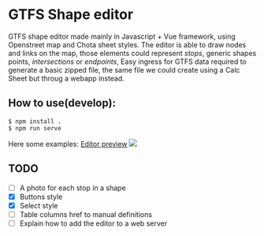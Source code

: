 # GTFS Shape editor
GTFS shape editor made mainly in Javascript + Vue framework, using Openstreet map and Chota sheet styles.
The editor is able to draw nodes and links on the map, those elements could represent *stops*, generic shapes points, *intersections* or *endpoints*,
Easy ingress for GTFS data required to generate a basic zipped file, the same file we could create using a Calc Sheet but throug a webapp instead.

## How to use(develop):

    $ npm install .
    $ npm run serve

Here some examples:
[Editor preview](https://jeancahu.github.io/GTFS_shapes_editor_JS/index.html)
<img src="http://161.35.54.122:10066/./gtfs_editor.png" >

## TODO

* [ ] A photo for each stop in a shape
* [x] Buttons style
* [x] Select style
* [ ] Table columns href to manual definitions
* [ ] Explain how to add the editor to a web server
